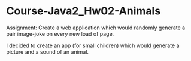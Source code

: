 # Course-Java2_Hw02-Animals
Assignment: Create a web application which would randomly generate a pair image-joke on every new load of page. 

I decided to create an app (for small children) which would generate a picture and a sound of an animal.
